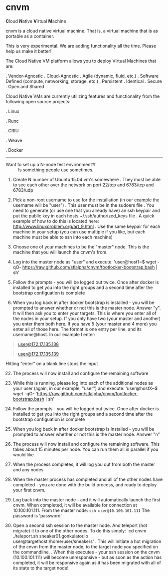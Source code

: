 # cnvm

<b>C</b>loud <b>N</b>ative <b>V</b>irtual <b>M</b>achine

cnvm is a cloud native virtual machine.  That is, a virtual machine that is as portable as a container.

This is very experimental.  We are adding functionality all the time.  Please help us make it better!

The Cloud Native VM platform allows you to deploy Virtual Machines that are:
 
. Vendor-Agnostic
. Cloud-Agnostic
. Agile (dynamic, fluid, etc.)
. Software Defined (compute, networking, storage, etc.)
. Persistent
. Identical
. Secure
. Open and Shared
 

Cloud Native VMs are currently utilizing features and functionality from the following open source projects:

. Linux 

. Runc

. CRIU

. Weave

. Docker

---
<dl>
  <dt>Want to set up a N-node test environment?t</dt>
  <dd>Is something people use sometimes.</dd>

1. Create N number of Ubuntu 15.04 vm's somewhere
  . They must be able to see each other over the network on port 22/tcp and 6783/tcp and 6783/udp

2. Pick a non-root username to use for the installation (in our example the username will be "user")
  . This user must be in the sudoers file 
  . You need to generate (or use one that you already have) an ssh keypair and put the public key in each hosts ~/.ssh/authorized_keys file
  . A quick example of how to do this is located here: http://www.linuxproblem.org/art_9.html
  . Use the same keypair for each machine in your setup (you can use multiple if you like, but each machine must be able to ssh into each machine)

3. Choose one of your machines to be the "master" node.  This is the machine that you will launch the cnvm's from.

4. Log into the master node as "user" and execute:
    'user@host1~$ wget -qO- https://raw.github.com/stlalpha/cnvm/footlocker-bootstrap.bash | sh'

5. Follow the prompts - you will be logged out twice.  Once after docker is installed to get you into the right groups and a second time after the bootstrap configuation is complete

6. When you log back in after docker bootstrap is installed - you will be prompted to answer whether or not this is the master node.  Answer "y".  It will then ask you to enter your targets.  This is where you enter all of the nodes in your setup.  If you only have two (your master and another) you enter them both here.  If you have 5 (your master and 4 more) you enter all of those here.  The format is one entry per line, and its username@host.  In our example I enter:

> user@172.17.135.138

> user@172.17.135.139

Hitting "enter" on a blank line stops the input

22. The process will now install and configure the remaining software

8. While this is running, please log into each of the additional nodes as your user (again, in our example, "user") and execute:
'user@hostX~$ wget -qO- 'https://raw.github.com/stlalpha/cnvm/footlocker-bootstrap.bash | sh'

9. Follow the prompts - you will be logged out twice.  Once after docker is installed to get you into the right groups and a second time after the bootstrap configuation is complete

10. When you log back in after docker bootstrap is installed - you will be prompted to answer whether or not this is the master node.  Answer "n"

11. The process will now install and configure the remaining software.  This takes about 15 minutes per node.  You can run them all in parallel if you would like.

12. When the process completes, it will log you out from both the master and any nodes

13. When the master process has completed and all of the other nodes have completed - you are done with the build process, and ready to deploy your first cnvm.

14. Log back into the master node - and it will automatically launch the first cnvm.  When completed, it will be available for connection at 10.100.101.111.  From the master node:
`ssh user@10.100.101.111` 
The password is 'password'

15. Open a second ssh session to the master node.  And teleport (hot migrate) it to one of the other nodes.  To do this simply:
   `cd cnvm
   ./teleport.sh sneaker01.gonkulator.io user@targethost:/home/user/sneakers'
   . This will initiate a hot migration of the cnvm from the master node, to the target node you specified on the commandline.
   . When this executes - your ssh session on the cnvm (10.100.101.111) will become unresponsive - but as soon as the action has completed, it will be responsive again as it has been migrated with all of its state to the target node!
</d1>
